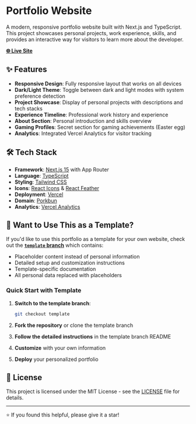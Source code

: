 # Portfolio Website

A modern, responsive portfolio website built with Next.js and TypeScript. This project showcases personal projects, work experience, skills, and provides an interactive way for visitors to learn more about the developer.

**[🌐 Live Site](https://www.komiwalnut.dev/)**

## ✨ Features

- **Responsive Design**: Fully responsive layout that works on all devices
- **Dark/Light Theme**: Toggle between dark and light modes with system preference detection
- **Project Showcase**: Display of personal projects with descriptions and tech stacks
- **Experience Timeline**: Professional work history and experience
- **About Section**: Personal introduction and skills overview
- **Gaming Profiles**: Secret section for gaming achievements (Easter egg)
- **Analytics**: Integrated Vercel Analytics for visitor tracking

## 🛠️ Tech Stack

- **Framework**: [Next.js 15](https://nextjs.org/) with App Router
- **Language**: [TypeScript](https://www.typescriptlang.org/)
- **Styling**: [Tailwind CSS](https://tailwindcss.com/)
- **Icons**: [React Icons](https://react-icons.github.io/react-icons/) & [React Feather](https://feathericons.com/)
- **Deployment**: [Vercel](https://vercel.com/)
- **Domain**: [Porkbun](https://porkbun.com/)
- **Analytics**: [Vercel Analytics](https://vercel.com/analytics)

## 🚀 Want to Use This as a Template?

If you'd like to use this portfolio as a template for your own website, check out the **[`template` branch](https://github.com/komiwalnut/portfolio/tree/template)** which contains:

- Placeholder content instead of personal information
- Detailed setup and customization instructions
- Template-specific documentation
- All personal data replaced with placeholders

### Quick Start with Template

1. **Switch to the template branch**:
   ```bash
   git checkout template
   ```

2. **Fork the repository** or clone the template branch
3. **Follow the detailed instructions** in the template branch README
4. **Customize** with your own information
5. **Deploy** your personalized portfolio

## 📄 License

This project is licensed under the MIT License - see the [LICENSE](LICENSE) file for details.

---

⭐ If you found this helpful, please give it a star!
